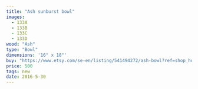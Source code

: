 ```yaml
---
title: "Ash sunburst bowl"
images:
  - 133A
  - 133B
  - 133C
  - 133D
wood: "Ash"
type: "Bowl"
dimensions: '16" x 18"'
buy: "https://www.etsy.com/se-en/listing/541494272/ash-bowl?ref=shop_home_active_6"
price: 500
tags: new
date: 2016-5-30
---
```


